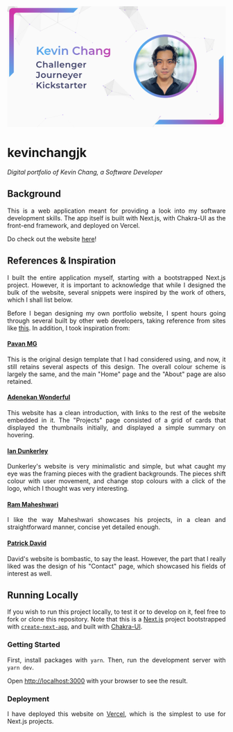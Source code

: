 <style>
p {
    text-align: justify;
}
</style>
<base target="_blank">

![Project Preview](./public/images/preview.png)

# kevinchangjk

_Digital portfolio of Kevin Chang, a Software Developer_

## Background

This is a web application meant for providing a look into my software development skills.
The app itself is built with Next.js, with Chakra-UI as the front-end framework, and deployed on Vercel.

Do check out the website [here](https://www.kevinchangjk.com)!

## References & Inspiration

I built the entire application myself, starting with a bootstrapped Next.js project.
However, it is important to acknowledge that while I designed the bulk of the website, several snippets were inspired by the work of others, which I shall list below.

Before I began designing my own portfolio website, I spent hours going through several built by other web developers, taking reference from sites like [this](https://www.hostinger.com/tutorials/web-developer-portfolio).
In addition, I took inspiration from:

#### [Pavan MG](https://www.figma.com/community/file/1116246660507537002)

This is the original design template that I had considered using, and now, it still retains several aspects of this design.
The overall colour scheme is largely the same, and the main "Home" page and the "About" page are also retained.

#### [Adenekan Wonderful](https://www.codewonders.dev/)

This website has a clean introduction, with links to the rest of the website embedded in it.
The "Projects" page consisted of a grid of cards that displayed the thumbnails initially, and displayed a simple summary on hovering.

#### [Ian Dunkerley](https://dunks1980.com/)

Dunkerley's website is very minimalistic and simple, but what caught my eye was the framing pieces with the gradient backgrounds.
The pieces shift colour with user movement, and change stop colours with a click of the logo, which I thought was very interesting.

#### [Ram Maheshwari](https://www.rammaheshwari.com/)

I like the way Maheshwari showcases his projects, in a clean and straightforward manner, concise yet detailed enough.

#### [Patrick David](https://bepatrickdavid.com/)

David's website is bombastic, to say the least.
However, the part that I really liked was the design of his "Contact" page, which showcased his fields of interest as well.

## Running Locally

If you wish to run this project locally, to test it or to develop on it, feel free to fork or clone this repository.
Note that this is a [Next.js](https://nextjs.org/) project bootstrapped with [`create-next-app`](https://github.com/vercel/next.js/tree/canary/packages/create-next-app), and built with [Chakra-UI](https://chakra-ui.com/).

### Getting Started

First, install packages with `yarn`. Then, run the development server with `yarn dev`.

Open [http://localhost:3000](http://localhost:3000) with your browser to see the result.

### Deployment

I have deployed this website on [Vercel](https://vercel.com), which is the simplest to use for Next.js projects.
